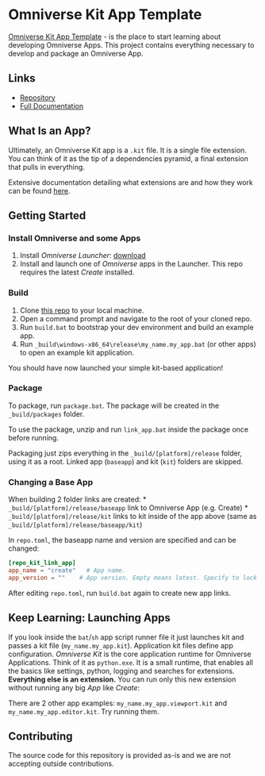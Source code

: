 # Omniverse Kit App Template

[Omniverse Kit App Template](https://github.com/NVIDIA-Omniverse/kit-app-template) - is the place to start learning about developing Omniverse Apps.
This project contains everything necessary to develop and package an Omniverse App.

## Links

* [Repository](https://github.com/NVIDIA-Omniverse/kit-app-template)
* [Full Documentation](https://docs.omniverse.nvidia.com/kit/docs/kit-app-template)

## What Is an App?

Ultimately, an Omniverse Kit app is a `.kit` file. It is a single file extension. You can think of it as the tip of a dependencies pyramid, a final extension that pulls in everything.

Extensive documentation detailing what extensions are and how they work can be found [here](https://docs.omniverse.nvidia.com/py/kit/docs/guide/extensions.html).

## Getting Started

### Install Omniverse and some Apps

1. Install *Omniverse Launcher*: [download](https://www.nvidia.com/en-us/omniverse/download)
2. Install and launch one of *Omniverse* apps in the Launcher. This repo requires the latest *Create* installed.

### Build

1. Clone [this repo](https://github.com/NVIDIA-Omniverse/kit-app-template) to your local machine.
2. Open a command prompt and navigate to the root of your cloned repo.
3. Run `build.bat` to bootstrap your dev environment and build an example app.
4. Run `_build\windows-x86_64\release\my_name.my_app.bat` (or other apps) to open an example kit application.

You should have now launched your simple kit-based application!

### Package

To package, run `package.bat`. The package will be created in the `_build/packages` folder.

To use the package, unzip and run `link_app.bat` inside the package once before running.

Packaging just zips everything in the `_build/[platform]/release` folder, using it as a root. Linked app (`baseapp`) and kit (`kit`) folders are skipped.

### Changing a Base App

When building 2 folder links are created:
    * `_build/[platform]/release/baseapp` link to Omniverse App (e.g. Create)
    * `_build/[platform]/release/kit` links to kit inside of the app above (same as `_build/[platform]/release/baseapp/kit`)

In `repo.toml`, the baseapp name and version are specified and can be changed:

```toml
[repo_kit_link_app]
app_name = "create"   # App name.
app_version = ""    # App version. Empty means latest. Specify to lock version, e.g. "2022.2.0-rc.3"
```

After editing `repo.toml`, run `build.bat` again to create new app links.

## Keep Learning: Launching Apps

If you look inside the `bat`/`sh` app script runner file it just launches kit and passes a kit file (`my_name.my_app.kit`).
Application kit files define app configuration. *Omniverse Kit* is the core application runtime for Omniverse Applications. Think of it as `python.exe`. It is a small runtime, that enables all the basics like settings, python, logging and searches for extensions. **Everything else is an extension.** You can run only this new extension without running any big *App* like *Create*:

There are 2 other app examples: `my_name.my_app.viewport.kit` and `my_name.my_app.editor.kit`. Try running them.

## Contributing
The source code for this repository is provided as-is and we are not accepting outside contributions.
